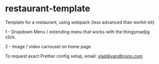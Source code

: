 # restaurant-template

Template for a restaurant, using webpack (less advanced than workit-kit)

1 - Dropdown Menu / extending menu that works with the thingymadjig click.

2 - Image / video carrousel on home page

To request exact Prettier config setup, email: vlad@vandbruno.com
